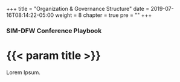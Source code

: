 +++
title = "Organization & Governance Structure"
date = 2019-07-16T08:14:22-05:00
weight = 8
chapter = true
pre = ""
+++

### SIM-DFW Conference Playbook

# {{< param title >}}

Lorem Ipsum.